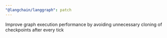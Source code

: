 ```yaml
---
"@langchain/langgraph": patch
---
```


Improve graph execution performance by avoiding unnecessary cloning of checkpoints after every tick
